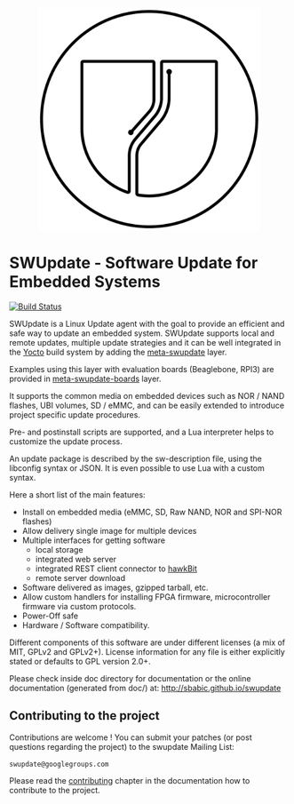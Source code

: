 <p align ="center"><img src=SWUpdate.png width=400 height=400 /></p>

SWUpdate - Software Update for Embedded Systems
===============================================

[![Build Status](https://travis-ci.org/sbabic/swupdate.svg?branch=master)](https://travis-ci.org/sbabic/swupdate)

SWUpdate is a Linux Update agent with the goal to
provide an efficient and safe way to update
an embedded system. SWUpdate supports local and remote
updates, multiple update strategies and it can
be well integrated in the [Yocto](https://www.yoctoproject.org) build system by adding
the [meta-swupdate](https://layers.openembedded.org/layerindex/branch/master/layer/meta-swupdate/) layer.

Examples using this layer with evaluation boards (Beaglebone, RPI3) are provided in 
[meta-swupdate-boards](https://layers.openembedded.org/layerindex/branch/master/layer/meta-swupdate-boards/) layer.

It supports the common media on embedded devices 
such as NOR / NAND flashes, UBI volumes, SD / eMMC, and can
be easily extended to introduce project specific update
procedures.

Pre- and postinstall scripts are supported, and a Lua
interpreter helps to customize the update process.

An update package is described by the sw-description file,
using the libconfig syntax or JSON. It is even possible to
use Lua with a custom syntax.

Here a short list of the main features:

- Install on embedded media (eMMC, SD, Raw NAND, NOR and SPI-NOR flashes)
- Allow delivery single image for multiple devices
- Multiple interfaces for getting software
    - local storage
    - integrated web server
    - integrated REST client connector to [hawkBit](https://projects.eclipse.org/projects/iot.hawkbit)
    - remote server download
- Software delivered as images, gzipped tarball, etc.
- Allow custom handlers for installing FPGA firmware, microcontroller firmware via custom protocols.
- Power-Off safe
- Hardware / Software compatibility.

Different components of this software are under different licenses (a mix
of MIT, GPLv2 and GPLv2+). License information for any file is either explicitly stated
or defaults to GPL version 2.0+.

Please check inside doc directory for documentation or
the online documentation (generated from doc/) at:
http://sbabic.github.io/swupdate


Contributing to the project
---------------------------

Contributions are welcome !  You can submit your patches (or post questions
regarding the project) to the swupdate Mailing List:

	swupdate@googlegroups.com

Please read the [contributing](http://sbabic.github.io/swupdate/contributing.html)
chapter in the documentation how to contribute to the project.
